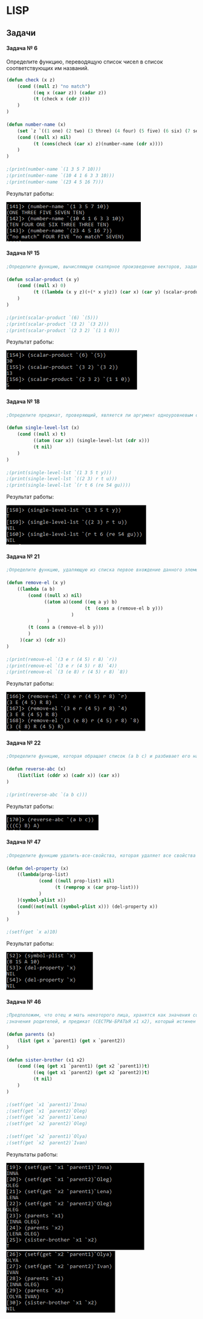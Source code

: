 # LISP

## Задачи

#### Задача № 6 

Определите функцию, переводящую список чисел в список соответствующих им названий. 

```lsp
(defun check (x z)
	(cond ((null z) "no match")
	      ((eq x (caar z)) (cadar z))
	      (t (check x (cdr z)))	
	)
)

(defun number-name (x) 
	(set `z `((1 one) (2 two) (3 three) (4 four) (5 five) (6 six) (7 seven) (8 eight) (9 nine) (10 ten)))
	(cond ((null x) nil)
	      (t (cons(check (car x) z)(number-name (cdr x))))		 
	)
)

;(print(number-name `(1 3 5 7 10)))
;(print(number-name `(10 4 1 6 3 3 10)))
;(print(number-name `(23 4 5 16 7)))
```
Результат работы:

![](https://github.com/PavlovaJulia/LISP/blob/master/png/task6.PNG)

#### Задача № 15 
 
```lsp
;Определите функцию, вычисляющую скалярное произведение векторов, заданных списками целых чисел.

(defun scalar-product (x y)
	(cond ((null x) 0)
	      (t ((lambda (x y z)(+(* x y)z)) (car x) (car y) (scalar-product(cdr x) (cdr y)) ))
	)
)

;(print(scalar-product `(6) `(5)))
;(print(scalar-product `(3 2) `(3 2)))
;(print(scalar-product `(2 3 2) `(1 1 0)))
```
Результат работы:

![](https://github.com/PavlovaJulia/LISP/blob/master/png/task15.PNG)

#### Задача № 18

```lsp
;Определите предикат, проверяющий, является ли аргумент одноуровневым списком.

(defun single-level-lst (x)
	(cond ((null x) t)
	      ((atom (car x)) (single-level-lst (cdr x)))
	      (t nil)
	)
)

;(print(single-level-lst `(1 3 5 t y)))
;(print(single-level-lst `((2 3) r t u)))
;(print(single-level-lst `(r t 6 (re 54 gu))))
```
Результат работы:

![](https://github.com/PavlovaJulia/LISP/blob/master/png/task18.PNG)

#### Задача № 21

```lsp
;Определите функцию, удаляющую из списка первое вхождение данного элементана верхнем уровне.

(defun remove-el (x y)
	((lambda (a b) 
		(cond ((null x) nil)	
		      ((atom a)(cond ((eq a y) b)
		      	             (t  (cons a (remove-el b y)))
		                )
		       ) 
		(t (cons a (remove-el b y)))
		)   
	 )(car x) (cdr x))
)

;(print(remove-el `(3 e r (4 5) r 8) `r))
;(print(remove-el `(3 e r (4 5) r 8) `4))
;(print(remove-el `(3 (e 8) r (4 5) r 8) `8))
```
Результат работы:

![](https://github.com/PavlovaJulia/LISP/blob/master/png/task21.PNG)

#### Задача № 22

```lsp
;Определите функцию, которая обращает список (а b с) и разбивает его на уровни (((с) b) а).

(defun reverse-abc (x)
	(list(list (cddr x) (cadr x)) (car x))
)

;(print(reverse-abc `(a b c)))
```
Результат работы:

![](https://github.com/PavlovaJulia/LISP/blob/master/png/task22.PNG)

#### Задача № 47

```lsp
;Определите функцию удалить-все-свойства, которая удаляет все свойства символа.

(defun del-property (x)
	((lambda(prop-list)
			(cond ((null prop-list) nil)
			      (t (remprop x (car prop-list)))
			)
	)(symbol-plist x))	 
	(cond((not(null (symbol-plist x))) (del-property x))
	) 
)

;(setf(get `x a)10)
```
Результат работы:

![](https://github.com/PavlovaJulia/LISP/blob/master/png/task47.PNG)

#### Задача № 46

```lsp
;Предположим, что отец и мать некоторого лица, хранятся как значения соответствующих свойств у символа, обозначающего это лицо. Напишите функцию (РОДИТЕЛИ x), которая возвращает в качестве 
;значения родителей, и предикат (СЕСТРЫ-БРАТЬЯ x1 x2), который истинен в случае, если x1 и x2 — сестры или братья, родные или с одним общим родителем.

(defun parents (x)
	(list (get x `parent1) (get x `parent2))
)

(defun sister-brother (x1 x2)
	(cond ((eq (get x1 `parent1) (get x2 `parent1))t)
	      ((eq (get x1 `parent2) (get x2 `parent2))t)
	      (t nil)
	)
)

;(setf(get `x1 `parent1)`Inna)
;(setf(get `x1 `parent2)`Oleg)
;(setf(get `x2 `parent1)`Lena)
;(setf(get `x2 `parent2)`Oleg)

;(setf(get `x2 `parent1)`Olya)
;(setf(get `x2 `parent2)`Ivan)
```
Результаты работы:

![](https://github.com/PavlovaJulia/LISP/blob/master/png/task46(1).PNG)
![](https://github.com/PavlovaJulia/LISP/blob/master/png/task46(2).PNG)











